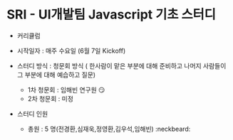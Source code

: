 # SRI - UI개발팀 Javascript 기초 스터디 

- 커리큘럼
- 시작일자 : 매주 수요일 (6월 7일 Kickoff)
- 스터디 방식 : 청문회 방식 ( 한사람이 맡은 부분에 대해 준비하고 나머지 사람들이 그 부분에 대해 예습하고 질문)
    - 1차 청문회 : 임해빈 연구원 :smirk: 
    - 2차 청문회 : 미정
    
- 스터디 인원
    - 총원 : 5 명(전경환,심재욱,정영환,김우석,임해빈) :neckbeard:
     
